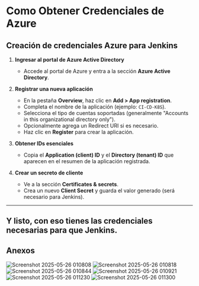 # Como Obtener Credenciales de Azure

## Creación de credenciales Azure para Jenkins

1. **Ingresar al portal de Azure Active Directory**

   * Accede al portal de Azure y entra a la sección **Azure Active Directory**.

2. **Registrar una nueva aplicación**

   * En la pestaña **Overview**, haz clic en **Add > App registration**.
   * Completa el nombre de la aplicación (ejemplo: `CI-CD-K8S`).
   * Selecciona el tipo de cuentas soportadas (generalmente "Accounts in this organizational directory only").
   * Opcionalmente agrega un Redirect URI si es necesario.
   * Haz clic en **Register** para crear la aplicación.

3. **Obtener IDs esenciales**

   * Copia el **Application (client) ID** y el **Directory (tenant) ID** que aparecen en el resumen de la aplicación registrada.

4. **Crear un secreto de cliente**

   * Ve a la sección **Certificates & secrets**.
   * Crea un nuevo **Client Secret** y guarda el valor generado (será necesario para Jenkins).

---

Y listo, con eso tienes las credenciales necesarias para que Jenkins.
---
## Anexos
![Screenshot 2025-05-26 010808](https://github.com/user-attachments/assets/200667e9-f69c-4620-8181-c194eb83e9a4)
![Screenshot 2025-05-26 010818](https://github.com/user-attachments/assets/0aa51849-f445-4bc3-9b1f-6e28d87d6549)
![Screenshot 2025-05-26 010844](https://github.com/user-attachments/assets/f10f3838-63fe-4634-8667-ab6a6b4b11c5)
![Screenshot 2025-05-26 010921](https://github.com/user-attachments/assets/c7af339e-1a7f-419b-ae53-17e2ff164b61)
![Screenshot 2025-05-26 011230](https://github.com/user-attachments/assets/ffe74b31-71f1-42e4-9f6b-338ae656c5a2)
![Screenshot 2025-05-26 011300](https://github.com/user-attachments/assets/be69d5c6-3744-4c4f-8428-2c4349bfad58)